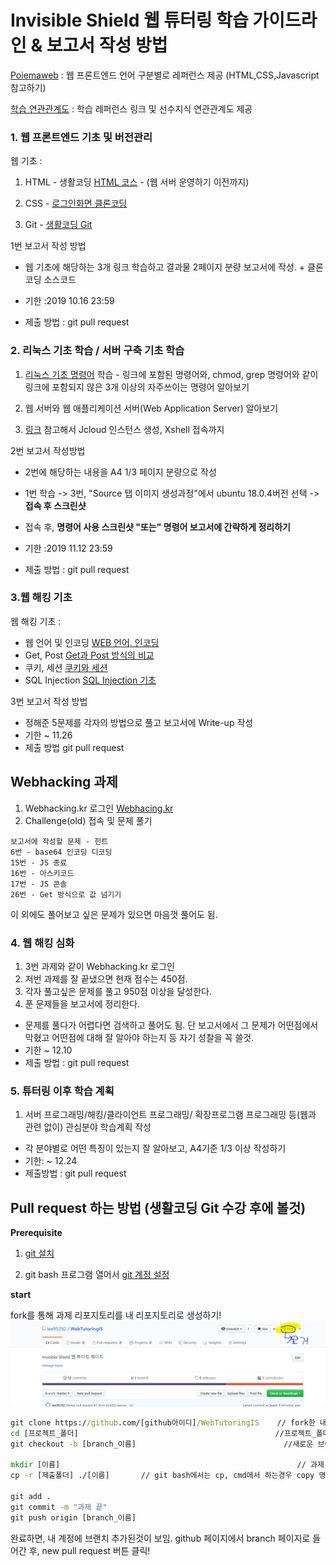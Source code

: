 # Invisible Shield 웹 튜터링 학습 가이드라인 & 보고서 작성 방법


[Poiemaweb](https://poiemaweb.com/) : 웹 프론트엔드 언어 구분별로 레퍼런스 제공 (HTML,CSS,Javascript 참고하기)

[학습 연관관계도](https://seomal.org/) : 학습 레퍼런스 링크 및 선수지식 연관관계도 제공

### 1. 웹 프론트엔드 기초 및 버전관리

웹 기초 :

1. HTML - 생활코딩 [HTML 코스](https://opentutorials.org/course/3084) - (웹 서버 운영하기 이전까지)

2. CSS - [로그인화면 클론코딩](https://www.youtube.com/watch?v=HV7DtH3J2PU)

3. Git - [생활코딩 Git](https://opentutorials.org/module/3733)

1번 보고서 작성 방법

* 웹 기초에 해당하는 3개 링크 학습하고 결과물 2페이지 분량 보고서에 작성. + 클론코딩 소스코드

* 기한 :2019 10.16 23:59

* 제출 방법 : git pull request

### 2. 리눅스 기초 학습 / 서버 구축 기초 학습

1.  [리눅스 기초 명령어](https://gomguard.tistory.com/73) 학습 - 링크에 포함된 명령어와, chmod, grep  명령어와 같이 링크에 포함되지 않은 3개 이상의 자주쓰이는 명령어 알아보기

2.  웹 서버와 웹 애플리케이션 서버(Web Application Server) 알아보기

3. [링크](https://jcloud-devops.github.io/user-guide.html) 참고해서 Jcloud 인스턴스 생성, Xshell 접속까지

2번 보고서 작성방법

* 2번에 해당하는 내용을 A4 1/3 페이지 분량으로 작성

* 1번 학습 -> 3번, "Source 탭 이미지 생성과정"에서 ubuntu 18.0.4버전 선택 -> **접속 후 스크린샷**

* 접속 후, **명령어 사용 스크린샷 "또는" 명령어 보고서에 간략하게 정리하기** 

* 기한 :2019 11.12 23:59

* 제출 방법 : git pull request

### 3.웹 해킹 기초

웹 해킹 기초 :
* 웹 언어 및 인코딩 [WEB 언어, 인코딩](http://blog.naver.com/PostView.nhn?blogId=r00t_ict10&logNo=220080867407&categoryNo=21&parentCategoryNo=0&viewDate=&currentPage=1&postListTopCurrentPage=1&from=postView&userTopListOpen=true&userTopListCount=5&userTopListManageOpen=false&userTopListCurrentPage=1)
* Get, Post [Get과 Post 방식의 비교](https://mangkyu.tistory.com/17)
* 쿠키, 세션 [쿠키와 세션](https://www.opentutorials.org/course/1706/240)
* SQL Injection [SQL Injection 기초](https://mrrootable.tistory.com/25)

3번 보고서 작성 방법
* 정해준 5문제를 각자의 방법으로 풀고 보고서에 Write-up 작성
* 기한 ~ 11.26
* 제출 방법 git pull request

## Webhacking 과제

1. Webhacking.kr 로그인 [Webhacing.kr](https://webhacking.kr)
2. Challenge(old) 접속 및 문제 풀기
```
보고서에 작성할 문제 - 힌트
6번 - base64 인코딩 디코딩
15번 - JS 종료
16번 - 아스키코드
17번 - JS 콘솔 
26번 - Get 방식으로 값 넘기기
```
이 외에도 풀어보고 싶은 문제가 있으면 마음껏 풀어도 됨.

### 4. 웹 해킹 심화
1. 3번 과제와 같이 Webhacking.kr 로그인
2. 저번 과제를 잘 끝냈으면 현재 점수는 450점.
3. 각자 풀고싶은 문제를 풀고 950점 이상을 달성한다.
4. 푼 문제들을 보고서에 정리한다.

* 문제를 풀다가 어렵다면 검색하고 풀어도 됨. 단 보고서에서 그 문제가 어떤점에서 막혔고 어떤점에 대해 잘 알아야 하는지 등 자기 성찰을 꼭 쓸것.
* 기한 ~ 12.10
* 제출 방법 : git pull request

### 5. 튜터링 이후 학습 계획

1. 서버 프로그래밍/해킹/클라이언트 프로그래밍/ 확장프로그램 프로그래밍 등(웹과 관련 없이) 관심분야 학습계획 작성

* 각 분야별로 어떤 특징이 있는지 잘 알아보고, A4기준 1/3 이상 작성하기
* 기한: ~ 12.24
* 제출방법 : git pull request
## Pull request 하는 방법 (생활코딩 Git 수강 후에 볼것)

**Prerequisite**


1. [git 설치](https://coding-factory.tistory.com/245)

2. git bash 프로그램 열어서 [git 계정 설정](https://goodtogreate.tistory.com/entry/Git-config-%EC%84%A4%EC%A0%95-%EA%B3%84%EC%A0%95%EC%84%A4%EC%A0%95)

**start**

fork를 통해 과제 리포지토리를 내 리포지토리로 생성하기!
![fork](/mklee/fork.PNG)

```cmd
git clone https://github.com/[github아이디]/WebTutoringIS    // fork한 내 리포지토리를 다운로드 받는다는 뜻!
cd [프로젝트_폴더]                                            //프로젝트_폴더로 Change Directory(cd) 들어간다는 뜻! 
git checkout -b [branch_이름]                                 //새로운 브랜치 생성          

mkdir [이름]                                                     // 과제 폴더 만들기(Make Direcory의 약자) 
cp -r [제출폴더] ./[이름]       // git bash에서는 cp, cmd에서 하는경우 copy 명령어를 사용! 과제 수행내용 과제폴더로 옮기기. 탐색기 켜서 Ctrl + c, v로 옮겨도 됩니다.

git add .
git commit -m "과제 끝"
git push origin [branch_이름]
```

완료하면, 내 계정에 브랜치 추가된것이 보임. github 페이지에서 branch 페이지로 들어간 후, new pull request 버튼 클릭!
